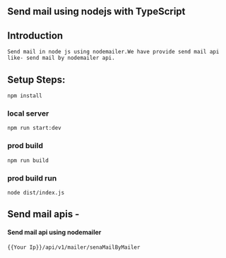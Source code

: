 ## Send mail using nodejs with TypeScript

## Introduction
    Send mail in node js using nodemailer.We have provide send mail api like- send mail by nodemailer api.

## Setup Steps:
`npm install`
### local server
`npm run start:dev`
### prod build
`npm run build`
### prod build run
`node dist/index.js`

## Send mail apis - 
  #### Send mail api using nodemailer
  `{{Your Ip}}/api/v1/mailer/senaMailByMailer`

